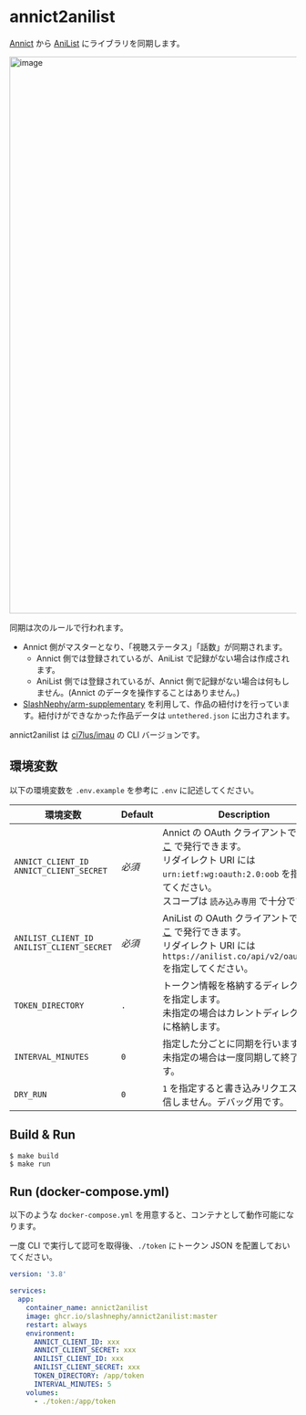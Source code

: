 # annict2anilist

[Annict](https://annict.com) から [AniList](https://anilist.co) にライブラリを同期します。

<img width="976" alt="image" src="https://user-images.githubusercontent.com/7302150/195117351-e58a0831-2fae-44fa-8e0d-42e1567d46bd.png">

同期は次のルールで行われます。

- Annict 側がマスターとなり、「視聴ステータス」「話数」が同期されます。
  - Annict 側では登録されているが、AniList で記録がない場合は作成されます。
  - AniList 側では登録されているが、Annict 側で記録がない場合は何もしません。(Annict のデータを操作することはありません。)
- [SlashNephy/arm-supplementary](https://github.com/SlashNephy/arm-supplementary) を利用して、作品の紐付けを行っています。紐付けができなかった作品データは `untethered.json` に出力されます。

annict2anilist は [ci7lus/imau](https://github.com/ci7lus/imau) の CLI バージョンです。

## 環境変数

以下の環境変数を `.env.example` を参考に `.env` に記述してください。

| 環境変数                                            | Default | Description                                                                                                                                      |
|-------------------------------------------------|---------|--------------------------------------------------------------------------------------------------------------------------------------------------|
| `ANNICT_CLIENT_ID`<br/>`ANNICT_CLIENT_SECRET`   | *必須*    | Annict の OAuth クライアントです。[ここ](https://annict.com/oauth/applications) で発行できます。<br/>リダイレクト URI には `urn:ietf:wg:oauth:2.0:oob` を指定してください。<br/>スコープは `読み込み専用` で十分です。           |
| `ANILIST_CLIENT_ID`<br/>`ANILIST_CLIENT_SECRET` | *必須*    | AniList の OAuth クライアントです。[ここ](https://anilist.co/settings/developer) で発行できます。<br/>リダイレクト URI には `https://anilist.co/api/v2/oauth/pin` を指定してください。 |
| `TOKEN_DIRECTORY`                               | `.`     | トークン情報を格納するディレクトリを指定します。<br/>未指定の場合はカレントディレクトリに格納します。                                                                                            |
| `INTERVAL_MINUTES`                              | `0`     | 指定した分ごとに同期を行います。<br/>未指定の場合は一度同期して終了します。                                                                                                         |
| `DRY_RUN`                                       | `0`     | `1` を指定すると書き込みリクエストを送信しません。デバッグ用です。                                                                                                              |

## Build & Run

```console
$ make build
$ make run
```

## Run (docker-compose.yml)

以下のような `docker-compose.yml` を用意すると、コンテナとして動作可能になります。

一度 CLI で実行して認可を取得後、`./token` にトークン JSON を配置しておいてください。

```yml
version: '3.8'

services:
  app:
    container_name: annict2anilist
    image: ghcr.io/slashnephy/annict2anilist:master
    restart: always
    environment:
      ANNICT_CLIENT_ID: xxx
      ANNICT_CLIENT_SECRET: xxx
      ANILIST_CLIENT_ID: xxx
      ANILIST_CLIENT_SECRET: xxx
      TOKEN_DIRECTORY: /app/token
      INTERVAL_MINUTES: 5
    volumes:
      - ./token:/app/token
```
